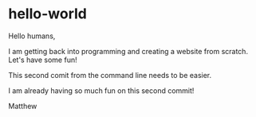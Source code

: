 # hello-world

Hello humans, 

I am getting back into programming and creating a website from scratch.  Let's have some fun!


This second comit from the command line needs to be easier.

I am already having so much fun on this second commit!


Matthew   
